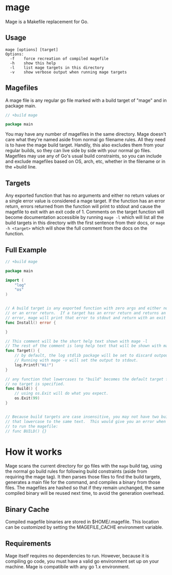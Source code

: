 # mage

Mage is a Makefile replacement for Go.

## Usage
```
mage [options] [target]
Options:
  -f    force recreation of compiled magefile
  -h    show this help
  -l    list mage targets in this directory
  -v    show verbose output when running mage targets
```

## Magefiles

A mage file is any regular go file marked with a build target of "mage" and in
package main. 

```go
// +build mage

package main
```

You may have any number of magefiles in the same directory.  Mage doesn't care
what they're named aside from normal go filename rules.  All they need is to
have the mage build target.  Handily, this also excludes them from your regular
builds, so they can live side by side with your normal go files.  Magefiles may
use any of Go's usual build constraints, so you can include and exclude
magefiles based on OS, arch, etc, whether in the filename or in the +build line.

## Targets

Any exported function that has no arguments and either no return values or a
single error value is considered a mage target.  If the function has an error
return, errors returned from the function will print to stdout and cause the
magefile to exit with an exit code of 1.  Comments on the target function will
become documentation accessible by running `mage -l` which will list all the
build targets in this directory with the first sentence from their docs, or
`mage -h <target>` which will show the full comment from the docs on the
function.

## Full Example

```go
// +build mage

package main

import (
    "log"
    "os"
)


// A build target is any exported function with zero args and either no return
// or an error return.  If a target has an error return and returns an non-nil
// error, mage will print that error to stdout and return with an exit code of 1.
func Install() error {

}

// This comment will be the short help text shown with mage -l
// The rest of the comment is long help text that will be shown with mage -h <target>
func Target() {
    // by default, the log stdlib package will be set to discard outpout.
    // Running with mage -v will set the output to stdout.
    log.Printf("Hi!")
}

// any function that lowercases to "build" becomes the default target for when 
// no target is specified.
func Build() { 
    // using os.Exit will do what you expect.
    os.Exit(99)
}


// Because build targets are case insensitive, you may not have two build targets
// that lowercase to the same text.  This would give you an error when you tried
// to run the magefile:
// func BUILD() {}


```

# How it works

Mage scans the current directory for go files with the `mage` build tag, using
the normal go build rules for following build constraints (aside from requiring
the mage tag).  It then parses those files to find the build targets, generates
a main file for the command, and compiles a binary from those files.  The
magefiles are hashed so that if they remain unchanged, the same compiled binary
will be reused next time, to avoid the generation overhead. 

## Binary Cache

Compiled magefile binaries are stored in $HOME/.magefile.  This location can be
customized by setting the MAGEFILE_CACHE environment variable.

## Requirements

Mage itself requires no dependencies to run. However, because it is compiling
go code, you must have a valid go environment set up on your machine.  Mage is
compatibile with any go 1.x environment. 